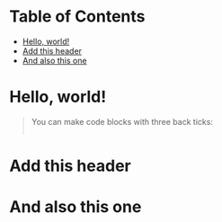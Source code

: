 <!-- START doctoc generated TOC please keep comment here to allow auto update -->
<!-- DON'T EDIT THIS SECTION, INSTEAD RE-RUN doctoc TO UPDATE -->
# **Table of Contents**

- [Hello, world!](#hello-world)
- [Add this header](#add-this-header)
- [And also this one](#and-also-this-one)

<!-- END doctoc generated TOC please keep comment here to allow auto update -->

# Hello, world!

> You can make code blocks with three back ticks:
>
> ```

# Add this header

<h1>And also this one</h1>

> ```


